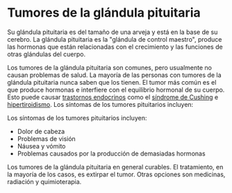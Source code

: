Tumores de la glándula pituitaria
=================================


Su glándula pituitaria es del tamaño de una arveja y está en la base de su cerebro. La glándula pituitaria es la "glándula de control maestro", produce las hormonas que están relacionadas con el crecimiento y las funciones de otras glándulas del cuerpo.


Los tumores de la glándula pituitaria son comunes, pero usualmente no causan problemas de salud. La mayoría de las personas con tumores de la glándula pituitaria nunca saben que los tienen. El tumor más común es el que produce hormonas e interfiere con el equilibrio hormonal de su cuerpo. Esto puede causar [trastornos endocrinos](https://medlineplus.gov/spanish/endocrinediseases.html) como el [síndrome de Cushing](https://medlineplus.gov/spanish/cushingssyndrome.html) e [hipertiroidismo](https://medlineplus.gov/spanish/hyperthyroidism.html). 
Los síntomas de los tumores pituitarios incluyen:



Los síntomas de los tumores pituitarios incluyen:


* Dolor de cabeza
* Problemas de visión
* Náusea y vómito
* Problemas causados por la producción de demasiadas hormonas


Los tumores de la glándula pituitaria en general curables. El tratamiento, en la mayoría de los casos, es extirpar el tumor. Otras opciones son medicinas, radiación y quimioterapia.

